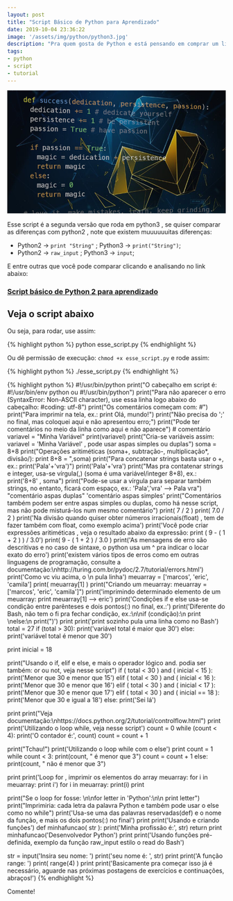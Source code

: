 ```yaml
---
layout: post
title: "Script Básico de Python para Aprendizado"
date: 2019-10-04 23:36:22
image: '/assets/img/python/python3.jpg'
description: "Pra quem gosta de Python e está pensando em comprar um livro ou fazer um curso, recomendo esse script que serve como uma 'luz'."
tags:
- python
- script
- tutorial
---
```


![Script Básico de Python para Aprendizado](/assets/img/python/python3.jpg)

Esse script é a segunda versão que roda em python3 , se quiser comparar as diferenças com python2 , note que existem muuuuuuitas diferenças:
- Python2 → `print "String"` ; Python3 → `print("String")`;
- Python2 → `raw_input` ; Python3 → `input`;

E entre outras que você pode comparar clicando e analisando no link abaixo:
### [Script básico de Python 2 para aprendizado](https://terminalroot.com.br/2016/12/script-basico-de-python-para-aprendizado.html)


<script async src="https://pagead2.googlesyndication.com/pagead/js/adsbygoogle.js"></script>
<!-- Informat -->
<ins class="adsbygoogle"
     style="display:block"
     data-ad-client="ca-pub-2838251107855362"
     data-ad-slot="2327980059"
     data-ad-format="auto"
     data-full-width-responsive="true"></ins>
<script>
(adsbygoogle = window.adsbygoogle || []).push({});
</script>

## Veja o script abaixo

Ou seja, para rodar, use assim:

{% highlight python %}
python esse_script.py
{% endhighlight %}

Ou dê permissão de execução: `chmod +x esse_script.py` e rode assim:

{% highlight python %}
./esse_script.py
{% endhighlight %}

{% highlight python %}
#!/usr/bin/python
print("O cabeçalho em script é: #!/usr/bin/env python ou #!/usr/bin/python")
print("Para não aparecer o erro (SyntaxError: Non-ASCII character), use essa linha logo abaixo do cabeçalho: #coding: utf-8")
print("Os comentários começam com: #")
print("Para imprimir na tela, ex.: print Olá, mundo!")
print("Não precisa do ';' no final, mas coloquei aqui e não apresentou erro;")
print("Pode ter comentários no meio da linha como aqui e não aparece") # comentário
variavel = "Minha Variável"
print(variavel)
print("Cria-se variáveis assim: variavel = 'Minha Variável' , pode usar aspas simples ou duplas")
soma = 8+8
print("Operações aritiméticas (soma+, subtração-, multiplicação*, divisão/): print 8+8 = ",soma)
print("Para concatenar strings basta usar o +, ex.: print('Pala'+'vra')")
print('Pala'+'vra')
print("Mas pra contatenar strings e integer, usa-se vírgula(,) (soma é uma variável/integer 8+8), ex.: print('8+8' , soma")
print("Pode-se usar a vírgula para separar também strings, no entanto, ficará com espaço, ex.: 'Pala','vra' --> Pala vra")
"comentário aspas duplas"
'comentário aspas simples'
print("Comentários também podem ser entre aspas simples ou duplas, como há nesse script, mas não pode misturá-los num mesmo comentário")
print( 7 / 2 )
print( 7.0 / 2 )
print('Na divisão quando quiser obter números irracionais(float) , tem de fazer também com float, como exemplo acima')
print('Você pode criar expressões aritiméticas , veja o resultado abaixo da expressão: print ( 9 - ( 1 + 2 ) ) / 3.0')
print( 9 - ( 1 + 2 ) / 3.0 )
print('As mensagens de erro são descritivas e no caso de sintaxe, o python usa um  ^ pra indicar o locar exato do erro')
print('existem vários tipos de erros como em outras linguagens de programação, consulte a documentação:\nhttp://turing.com.br/pydoc/2.7/tutorial/errors.html')
print('Como vc viu acima, o \\n pula linha')
meuarray = ['marcos', 'eric', 'camila']
print( meuarray[1] )
print("Criando um meuarray: meuarray = ['marcos', 'eric', 'camila']")
print('imprimindo determinado elemento de um meuarray: print meuarray[1] --> eric')
print('Condições if e else usa-se condição entre parênteses e dois pontos(:) no final, ex.:')
print('Diferente do Bash, não tem o fi pra fechar condição, ex.:\n\nif (condição):\n	print \nelse:\n	print(")')
print
print('print sozinho pula uma linha como no Bash')
total = 27
if (total > 30):
	print('variável total é maior que 30')
else:
	print('variável total é menor que 30')

print
inicial = 18

print("Usando o if, elif e else, e mais o operador lógico and. podia ser também: or ou not, veja nesse script")
if ( total < 30 ) and ( inicial < 15 ):
	print('Menor que 30 e menor que 15')
elif ( total < 30 ) and ( inicial < 16 ):
	print('Menor que 30 e menor que 16')
elif ( total < 30 ) and ( inicial < 17 ):
	print('Menor que 30 e menor que 17')
elif ( total < 30 ) and ( inicial == 18 ):
	print('Menor que 30 e igual a 18')
else:
	print('Sei lá')

print
print("Veja documentação:\nhttps://docs.python.org/2/tutorial/controlflow.html")
print
print('Utilizando o loop while, veja nesse script')
count = 0
while (count < 4):
   print('O contador é:', count)
   count = count + 1

print("Tchau!")
print('Utilizando o loop while com o else')
print
count = 1
while count < 3:
   print(count, " é  menor que 3")
   count = count + 1
else:
   print(count, " não é menor que 3")

print
print('Loop for , imprimir os elementos do array meuarray: for i in meuarray: print i')
for i in meuarray: print(i)
print

print("Se o loop for fosse: \n\nfor letter in 'Python':\n\n	print letter")
print("Imprimiria: cada letra da palavra Python e também pode usar o else como no while")
print('Usa-se uma das palavras reservadas(def) e o nome da função, e mais os dois pontos(:) no final')
print
print('Usando e criando funções')
def minhafuncao( str ):
	print('Minha profissão é:', str)
	return
print
minhafuncao('Desenvolvedor Python')
print
print('Usando funções pré-definida, exemplo da função raw_input estilo o read do Bash')

str = input('Insira seu nome: ')
print('seu nome é: ', str)
print
print('A função range: ')
print( range(4) )
print
print('Basicamente pra começar isso já é necessário, aguarde nas próximas postagens de exercícios e continuações, abraços!')
{% endhighlight %}

Comente!
